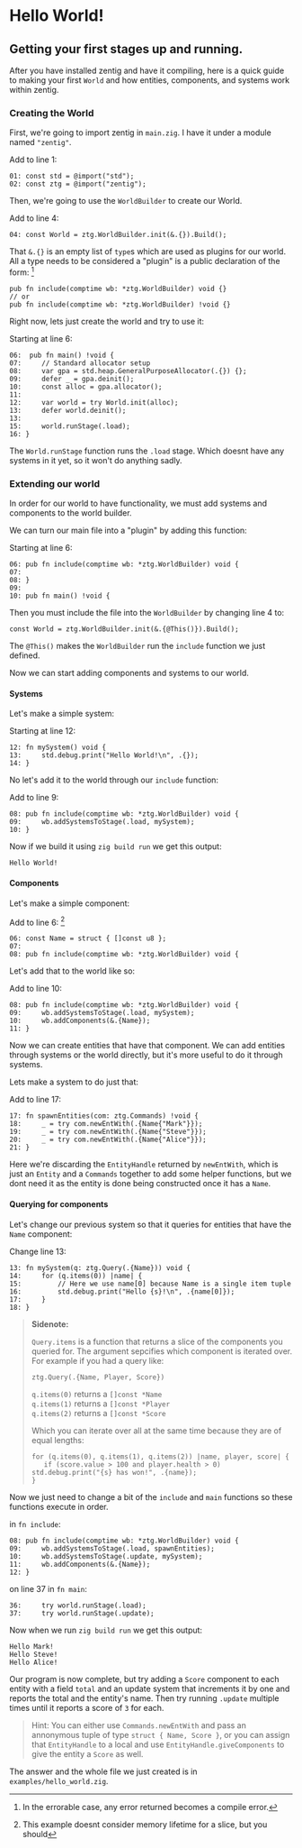 # Hello World!
## Getting your first stages up and running.

After you have installed zentig and have it compiling, here is a quick guide to making your
first `World` and how entities, components, and systems work within zentig.

### Creating the World

First, we're going to import zentig in `main.zig`. I have it under a module named `"zentig"`.

Add to line 1:
```zig
01: const std = @import("std");
02: const ztg = @import("zentig");
```

Then, we're going to use the `WorldBuilder` to create our World.

Add to line 4:
```zig
04: const World = ztg.WorldBuilder.init(&.{}).Build();
```

That `&.{}` is an empty list of `type`s which are used as plugins for our world.
All a type needs to be considered a "plugin" is a public declaration of the form: [^1]
```zig
pub fn include(comptime wb: *ztg.WorldBuilder) void {}
// or
pub fn include(comptime wb: *ztg.WorldBuilder) !void {}
```

[^1]: In the errorable case, any error returned becomes a compile error.

Right now, lets just create the world and try to use it:

Starting at line 6:
```zig
06:  pub fn main() !void {
07:     // Standard allocator setup
08:     var gpa = std.heap.GeneralPurposeAllocator(.{}) {};
09:     defer _ = gpa.deinit();
10:     const alloc = gpa.allocator();
11:
12:     var world = try World.init(alloc);
13:     defer world.deinit();
13:
15:     world.runStage(.load);
16: }
```

The `World.runStage` function runs the `.load` stage. Which doesnt have any systems in it yet,
so it won't do anything sadly.

### Extending our world

In order for our world to have functionality, we must add systems and components to the world builder.

We can turn our main file into a "plugin" by adding this function:

Starting at line 6:

```zig
06: pub fn include(comptime wb: *ztg.WorldBuilder) void {
07: 
08: }
09:
10: pub fn main() !void {
```

Then you must include the file into the `WorldBuilder` by changing line 4 to:
```zig
const World = ztg.WorldBuilder.init(&.{@This()}).Build();
```

The `@This()` makes the `WorldBuilder` run the `include` function we just defined.

Now we can start adding components and systems to our world.

#### Systems

Let's make a simple system:

Starting at line 12:
```zig
12: fn mySystem() void {
13:     std.debug.print("Hello World!\n", .{});
14: }
```

No let's add it to the world through our `include` function:

Add to line 9:
```zig
08: pub fn include(comptime wb: *ztg.WorldBuilder) void {
09:     wb.addSystemsToStage(.load, mySystem);
10: }
```

Now if we build it using `zig build run` we get this output:
```
Hello World!
```

#### Components

Let's make a simple component:

Add to line 6: [^2]
```zig
06: const Name = struct { []const u8 };
07: 
08: pub fn include(comptime wb: *ztg.WorldBuilder) void {
```

[^2]: This example doesnt consider memory lifetime for a slice, but you should

Let's add that to the world like so:

Add to line 10:
```zig
08: pub fn include(comptime wb: *ztg.WorldBuilder) void {
09:     wb.addSystemsToStage(.load, mySystem);
10:     wb.addComponents(&.{Name});
11: }
```

Now we can create entities that have that component. We can add entities through systems or 
the world directly, but it's more useful to do it through systems.

Lets make a system to do just that:

Add to line 17:
```zig
17: fn spawnEntities(com: ztg.Commands) !void {
18:     _ = try com.newEntWith(.{Name{"Mark"}});
19:     _ = try com.newEntWith(.{Name{"Steve"}});
20:     _ = try com.newEntWith(.{Name{"Alice"}});
21: }
```

Here we're discarding the `EntityHandle` returned by `newEntWith`, which is just an `Entity` and a `Commands`
together to add some helper functions, but we dont need it as the entity is done being constructed once
it has a `Name`.

#### Querying for components

Let's change our previous system so that it queries for entities that have the `Name` component:

Change line 13:
```zig
13: fn mySystem(q: ztg.Query(.{Name})) void {
14:     for (q.items(0)) |name| {
15:         // Here we use name[0] because Name is a single item tuple
16:         std.debug.print("Hello {s}!\n", .{name[0]});
17:     }
18: }
```
>__Sidenote:__
>
>`Query.items` is a function that returns a slice of the components you queried for.
>The argument sepcifies which component is iterated over. For example if you had a query like:
>```zig
>ztg.Query(.{Name, Player, Score})
>```
>`q.items(0)` returns a `[]const *Name`<br>
>`q.items(1)` returns a `[]const *Player`<br>
>`q.items(2)` returns a `[]const *Score`<br>
>
>Which you can iterate over all at the same time because they are of equal lengths:
>```zig
>for (q.items(0), q.items(1), q.items(2)) |name, player, score| {
>    if (score.value > 100 and player.health > 0) std.debug.print("{s} has won!", .{name});
>}
>```

Now we just need to change a bit of the `include` and `main` functions so these functions execute
in order.

in `fn include`:
```zig
08: pub fn include(comptime wb: *ztg.WorldBuilder) void {
09:     wb.addSystemsToStage(.load, spawnEntities);
10:     wb.addSystemsToStage(.update, mySystem);
11:     wb.addComponents(&.{Name});
12: }
```

on line 37 in `fn main`:
```zig
36:     try world.runStage(.load);
37:     try world.runStage(.update);
```

Now when we run `zig build run` we get this output:
```
Hello Mark!
Hello Steve!
Hello Alice!
```

Our program is now complete, but try adding a `Score` component to each entity with a field `total` and an update system
that increments it by one and reports the total and the entity's name.
Then try running `.update` multiple times until it reports a score of `3` for each.

> Hint: You can either use `Commands.newEntWith` and pass an annonymous tuple of type `struct { Name, Score }`, or
> you can assign that `EntityHandle` to a local and use `EntityHandle.giveComponents` to give the entity a `Score` as well.

The answer and the whole file we just created is in `examples/hello_world.zig`.

